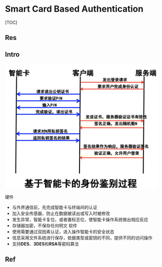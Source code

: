 # Smart Card Based Authentication

[TOC]



## Res



## Intro

![](../../../../../../../../../Assets/Pics/Screenshot%202023-11-08%20at%209.30.58PM.png)

硬件
- 与外界通信前，先完成智能卡与终端间的认证
- 加入安全传感器，防止在数据被读出或写入时被修改
- 发生异常，智能卡复位，或者置标志位，使智能卡操作系统做出相应反应
- 存储器加密，不保存任何明文
软件
- 使用需要通过双因素认证，进入操作智能卡的安全状态
- 信息采用文件系统进行保存，依据类型或密钥的不同，提供不同的访问操作
- 支持**DES**、**3DES**和**RSA**等密码算法



## Ref

